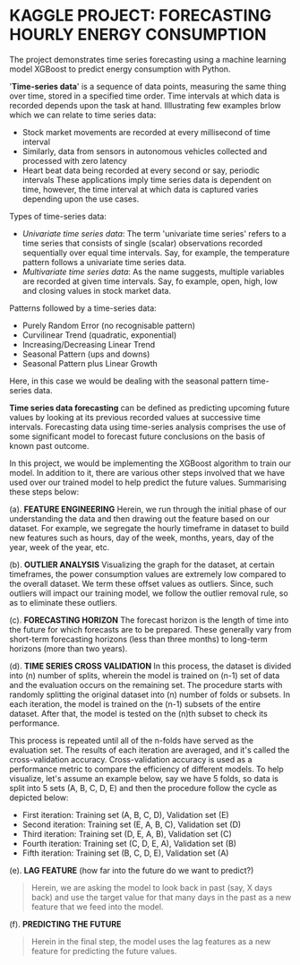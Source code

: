 # KAGGLE PROJECT: FORECASTING HOURLY ENERGY CONSUMPTION
The project demonstrates time series forecasting using a machine learning model XGBoost to predict energy consumption with Python.

'**Time-series data**' is a sequence of data points, measuring the same thing over time, stored in a specified time order. Time intervals at which data is recorded depends upon the task at hand. Illlustrating few examples brlow which we can relate to time series data:
- Stock market movements are recorded at every millisecond of time interval
- Similarly, data from sensors in autonomous vehicles collected and processed with zero latency
- Heart beat data being recorded at every second or say, periodic intervals
These applications imply time series data is dependent on time, however, the time interval at which data is captured varies depending upon the use cases.

Types of time-series data:
- *Univariate time series data*: The term 'univariate time series' refers to a time series that consists of single (scalar) observations recorded sequentially over equal time intervals. Say, for example, the temperature pattern follows a univariate time series data.
- *Multivariate time series data*: As the name suggests, multiple variables are recorded at given time intervals. Say, fo example, open, high, low and closing values in stock market data.

Patterns followed by a time-series data:
- Purely Random Error (no recognisable pattern)
- Curvilinear Trend (quadratic, exponential)
- Increasing/Decreasing Linear Trend
- Seasonal Pattern (ups and downs)
- Seasonal Pattern plus Linear Growth

Here, in this case we would be dealing with the seasonal pattern time-series data.

**Time series data forecasting** can be defined as predicting upcoming future values by looking at its previous recorded values at successive time intervals. Forecasting data using time-series analysis comprises the use of some significant model to forecast future conclusions on the basis of known past outcome.

In this project, we would be implementing the XGBoost algorithm to train our model. In addition to it, there are various other steps involved that we have used over our trained model to help predict the future values. Summarising these steps below:

(a). **FEATURE ENGINEERING**
Herein, we run through the initial phase of our understanding the data and then drawing out the feature based on our dataset. For example, we segregate the hourly timeframe in dataset to build new features such as hours, day of the week, months, years, day of the year, week of the year, etc.

(b). **OUTLIER ANALYSIS**
Visualizing the graph for the dataset, at certain timeframes, the power consumption values are extremely low compared to the overall dataset. We term these offset values as outliers. Since, such outliers will impact our training model, we follow the outlier removal rule, so as to eliminate these outliers.

(c). **FORECASTING HORIZON**
The forecast horizon is the length of time into the future for which forecasts are to be prepared. These generally vary from short-term forecasting horizons (less than three months) to long-term horizons (more than two years).

(d). **TIME SERIES CROSS VALIDATION**
In this process, the dataset is divided into (n) number of splits, wherein the model is trained on (n-1) set of data and the evaluation occurs on the remaining set. The procedure starts with randomly splitting the original dataset into (n) number of folds or subsets. In each iteration, the model is trained on the (n-1) subsets of the entire dataset. After that, the model is tested on the (n)th subset to check its performance.

This process is repeated until all of the n-folds have served as the evaluation set. The results of each iteration are averaged, and it's called the cross-validation accuracy. Cross-validation accuracy is used as a performance metric to compare the efficiency of different models. To help visualize, let's assume an example below, say we have 5 folds, so data is split into 5 sets (A, B, C, D, E) and then the procedure follow the cycle as depicted below:
- First iteration: Training set (A, B, C, D), Validation set (E)
- Second iteration: Training set (E, A, B, C), Validation set (D)
- Third iteration: Training set (D, E, A, B), Validation set (C)
- Fourth iteration: Training set (C, D, E, A), Validation set (B)
- Fifth iteration: Training set (B, C, D, E), Validation set (A)

(e). **LAG FEATURE** (how far into the future do we want to predict?)
> Herein, we are asking the model to look back in past (say, X days back) and use the target value for that many days in the past as a new feature that we feed into the model.

(f). **PREDICTING THE FUTURE**
> Herein in the final step, the model uses the lag features as a new feature for predicting the future values.
